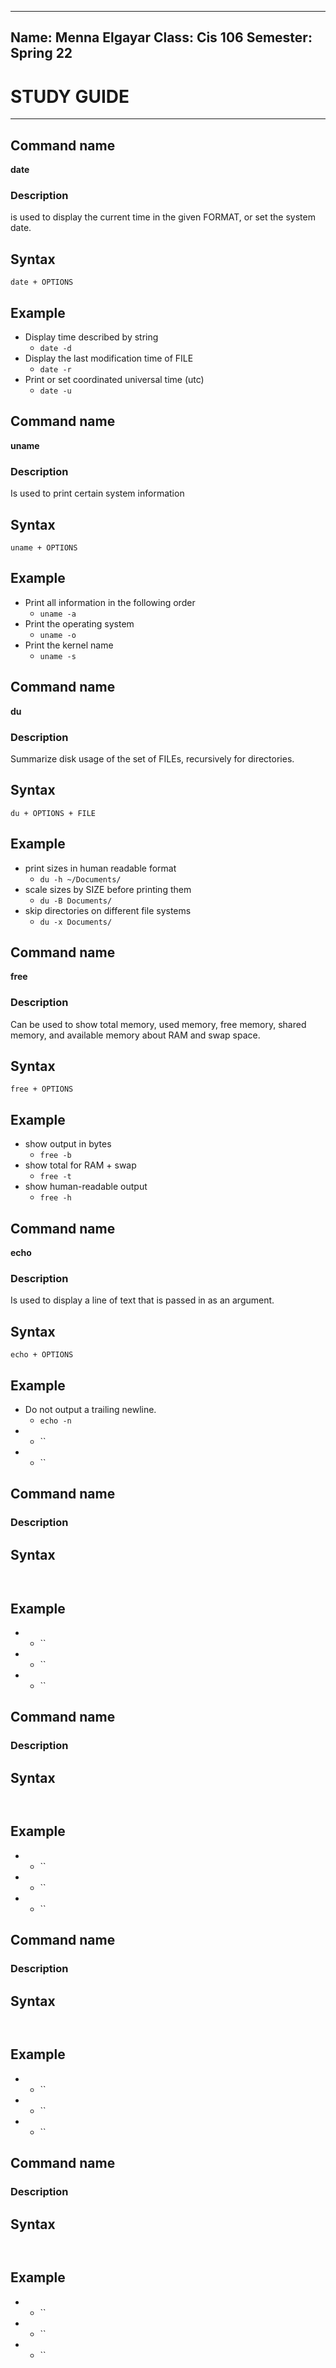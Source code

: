 
---
Name: Menna Elgayar
Class: Cis 106
Semester: Spring 22
---

# STUDY GUIDE

-----

## Command name

**date**

### Description

is used to display the current time in the given FORMAT, or set the system date.

## Syntax

`date + OPTIONS `

## Example

* Display time described by string
  * `date -d`
* Display the last modification time of FILE
  * `date -r`
* Print or set coordinated universal time (utc)
  * `date -u`


## Command name

**uname**

### Description

Is used to print certain system information

## Syntax

`uname + OPTIONS `

## Example

* Print all information in the following order
  * `uname -a`
* Print the operating system
  * `uname -o`
* Print the kernel name
  * `uname -s`


## Command name

**du**

### Description

Summarize disk usage of the set of FILEs, recursively for directories.

## Syntax

`du + OPTIONS + FILE `

## Example

* print sizes in human readable format
  * `du -h ~/Documents/`
* scale sizes by SIZE before printing them
  * `du -B Documents/`
* skip directories on different file systems
  * `du -x Documents/`


## Command name

**free**

### Description

Can be used to show total memory, used memory, free memory, shared memory, and available memory about RAM and swap space.

## Syntax

`free + OPTIONS`

## Example

*  show output in bytes
   * `free -b`
* show total for RAM + swap
  * `free -t`
*  show human-readable output
   * `free -h`


## Command name

**echo**

### Description

Is used to display a line of text that is passed in as an argument.

## Syntax

`echo + OPTIONS `

## Example

* Do not output a trailing newline.
  * `echo -n`
* 
  * ``
* 
  * ``


## Command name



### Description



## Syntax

` `

## Example

* 
  * ``
* 
  * ``
* 
  * ``


## Command name



### Description



## Syntax

` `

## Example

* 
  * ``
* 
  * ``
* 
  * ``


## Command name



### Description



## Syntax

` `

## Example

* 
  * ``
* 
  * ``
* 
  * ``


## Command name



### Description



## Syntax

` `

## Example

* 
  * ``
* 
  * ``
* 
  * ``